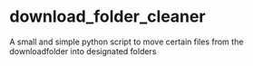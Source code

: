 # download_folder_cleaner
A small and simple python script to move certain files from the downloadfolder into designated folders
